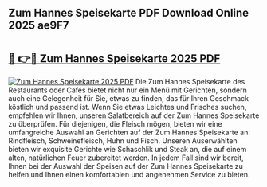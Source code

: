 ## Zum Hannes Speisekarte PDF Download Online 2025 ae9F7

# <h2><a href="http://gc84l0.nevu.top/?p=Zum+Hannes+Speisekarte">🔗 👉🔴 Zum Hannes Speisekarte 2025 PDF</a></h2>

[![Zum Hannes Speisekarte 2025 PDF](https://i.imgur.com/dBaPXMq.png)](http://gc84l0.nevu.top/?p=Zum+Hannes+Speisekarte)
Die Zum Hannes Speisekarte des Restaurants oder Cafés bietet nicht nur ein Menü mit Gerichten, sondern auch eine Gelegenheit für Sie, etwas zu finden, das für Ihren Geschmack köstlich und passend ist. Wenn Sie etwas Leichtes und Frisches suchen, empfehlen wir Ihnen, unseren Salatbereich auf der Zum Hannes Speisekarte zu überprüfen. Für diejenigen, die Fleisch mögen, bieten wir eine umfangreiche Auswahl an Gerichten auf der Zum Hannes Speisekarte an: Rindfleisch, Schweinefleisch, Huhn und Fisch. Unseren Auserwählten bieten wir exquisite Gerichte wie Schaschlik und Steak an, die auf einem alten, natürlichen Feuer zubereitet werden. In jedem Fall sind wir bereit, Ihnen bei der Auswahl der Speisen auf der Zum Hannes Speisekarte zu helfen und Ihnen einen komfortablen und angenehmen Service zu bieten.
